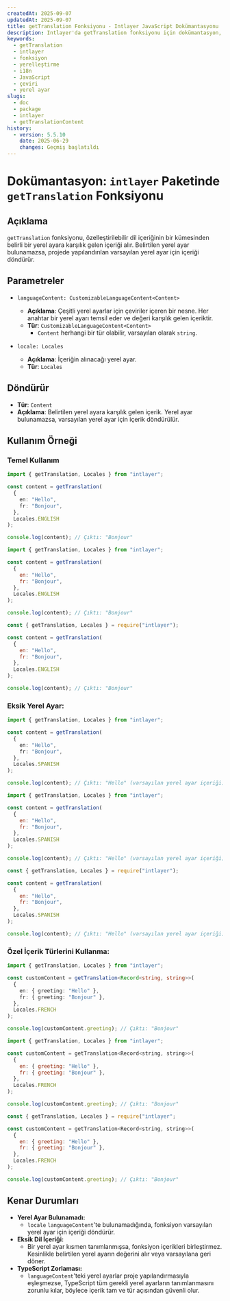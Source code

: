 ```yaml
---
createdAt: 2025-09-07
updatedAt: 2025-09-07
title: getTranslation Fonksiyonu - Intlayer JavaScript Dokümantasyonu
description: Intlayer'da getTranslation fonksiyonu için dokümantasyon, belirli yerel ayarlar için yerelleştirilmiş içeriği alır ve varsayılan yerel ayara geri döner.
keywords:
  - getTranslation
  - intlayer
  - fonksiyon
  - yerelleştirme
  - i18n
  - JavaScript
  - çeviri
  - yerel ayar
slugs:
  - doc
  - package
  - intlayer
  - getTranslationContent
history:
  - version: 5.5.10
    date: 2025-06-29
    changes: Geçmiş başlatıldı
---
```


# Dokümantasyon: `intlayer` Paketinde `getTranslation` Fonksiyonu

## Açıklama

`getTranslation` fonksiyonu, özelleştirilebilir dil içeriğinin bir kümesinden belirli bir yerel ayara karşılık gelen içeriği alır. Belirtilen yerel ayar bulunamazsa, projede yapılandırılan varsayılan yerel ayar için içeriği döndürür.

## Parametreler

- `languageContent: CustomizableLanguageContent<Content>`
  - **Açıklama**: Çeşitli yerel ayarlar için çeviriler içeren bir nesne. Her anahtar bir yerel ayarı temsil eder ve değeri karşılık gelen içeriktir.
  - **Tür**: `CustomizableLanguageContent<Content>`
    - `Content` herhangi bir tür olabilir, varsayılan olarak `string`.

- `locale: Locales`
  - **Açıklama**: İçeriğin alınacağı yerel ayar.
  - **Tür**: `Locales`

## Döndürür

- **Tür**: `Content`
- **Açıklama**: Belirtilen yerel ayara karşılık gelen içerik. Yerel ayar bulunamazsa, varsayılan yerel ayar için içerik döndürülür.

## Kullanım Örneği

### Temel Kullanım

```typescript codeFormat="typescript"
import { getTranslation, Locales } from "intlayer";

const content = getTranslation(
  {
    en: "Hello",
    fr: "Bonjour",
  },
  Locales.ENGLISH
);

console.log(content); // Çıktı: "Bonjour"
```

```javascript codeFormat="esm"
import { getTranslation, Locales } from "intlayer";

const content = getTranslation(
  {
    en: "Hello",
    fr: "Bonjour",
  },
  Locales.ENGLISH
);

console.log(content); // Çıktı: "Bonjour"
```

```javascript codeFormat="commonjs"
const { getTranslation, Locales } = require("intlayer");

const content = getTranslation(
  {
    en: "Hello",
    fr: "Bonjour",
  },
  Locales.ENGLISH
);

console.log(content); // Çıktı: "Bonjour"
```

### Eksik Yerel Ayar:

```typescript codeFormat="typescript"
import { getTranslation, Locales } from "intlayer";

const content = getTranslation(
  {
    en: "Hello",
    fr: "Bonjour",
  },
  Locales.SPANISH
);

console.log(content); // Çıktı: "Hello" (varsayılan yerel ayar içeriği)
```

```javascript codeFormat="esm"
import { getTranslation, Locales } from "intlayer";

const content = getTranslation(
  {
    en: "Hello",
    fr: "Bonjour",
  },
  Locales.SPANISH
);

console.log(content); // Çıktı: "Hello" (varsayılan yerel ayar içeriği)
```

```javascript codeFormat="commonjs"
const { getTranslation, Locales } = require("intlayer");

const content = getTranslation(
  {
    en: "Hello",
    fr: "Bonjour",
  },
  Locales.SPANISH
);

console.log(content); // Çıktı: "Hello" (varsayılan yerel ayar içeriği)
```

### Özel İçerik Türlerini Kullanma:

```typescript codeFormat="typescript"
import { getTranslation, Locales } from "intlayer";

const customContent = getTranslation<Record<string, string>>(
  {
    en: { greeting: "Hello" },
    fr: { greeting: "Bonjour" },
  },
  Locales.FRENCH
);

console.log(customContent.greeting); // Çıktı: "Bonjour"
```

```javascript codeFormat="esm"
import { getTranslation, Locales } from "intlayer";

const customContent = getTranslation<Record<string, string>>(
  {
    en: { greeting: "Hello" },
    fr: { greeting: "Bonjour" },
  },
  Locales.FRENCH
);

console.log(customContent.greeting); // Çıktı: "Bonjour"
```

```javascript codeFormat="commonjs"
const { getTranslation, Locales } = require("intlayer";

const customContent = getTranslation<Record<string, string>>(
  {
    en: { greeting: "Hello" },
    fr: { greeting: "Bonjour" },
  },
  Locales.FRENCH
);

console.log(customContent.greeting); // Çıktı: "Bonjour"
```

## Kenar Durumları

- **Yerel Ayar Bulunamadı:**
  - `locale` `languageContent`'te bulunamadığında, fonksiyon varsayılan yerel ayar için içeriği döndürür.
- **Eksik Dil İçeriği:**
  - Bir yerel ayar kısmen tanımlanmışsa, fonksiyon içerikleri birleştirmez. Kesinlikle belirtilen yerel ayarın değerini alır veya varsayılana geri döner.
- **TypeScript Zorlaması:**
  - `languageContent`'teki yerel ayarlar proje yapılandırmasıyla eşleşmezse, TypeScript tüm gerekli yerel ayarların tanımlanmasını zorunlu kılar, böylece içerik tam ve tür açısından güvenli olur.

